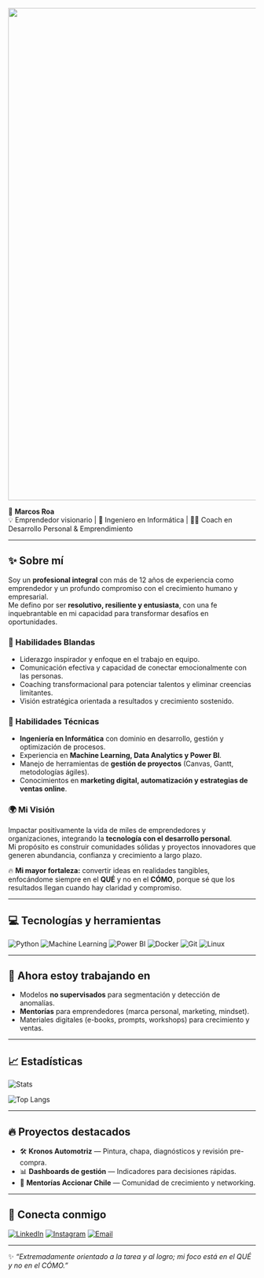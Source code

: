 <p align="center">
  <img src="assets/banner.png"  width="1000">
</p>


🌟 **Marcos Roa**  
💡 Emprendedor visionario | 🚀 Ingeniero en Informática | 🧑‍🏫 Coach en Desarrollo Personal & Emprendimiento  

---

## ✨ Sobre mí
Soy un **profesional integral** con más de 12 años de experiencia como emprendedor y un profundo compromiso con el crecimiento humano y empresarial.  
Me defino por ser **resolutivo, resiliente y entusiasta**, con una fe inquebrantable en mi capacidad para transformar desafíos en oportunidades.  

### 🔹 Habilidades Blandas
- Liderazgo inspirador y enfoque en el trabajo en equipo.  
- Comunicación efectiva y capacidad de conectar emocionalmente con las personas.  
- Coaching transformacional para potenciar talentos y eliminar creencias limitantes.  
- Visión estratégica orientada a resultados y crecimiento sostenido.  

### 🔹 Habilidades Técnicas
- **Ingeniería en Informática** con dominio en desarrollo, gestión y optimización de procesos.  
- Experiencia en **Machine Learning, Data Analytics y Power BI**.  
- Manejo de herramientas de **gestión de proyectos** (Canvas, Gantt, metodologías ágiles).  
- Conocimientos en **marketing digital, automatización y estrategias de ventas online**.  

### 🌍 Mi Visión
Impactar positivamente la vida de miles de emprendedores y organizaciones, integrando la **tecnología con el desarrollo personal**.  
Mi propósito es construir comunidades sólidas y proyectos innovadores que generen abundancia, confianza y crecimiento a largo plazo.  

🔥 **Mi mayor fortaleza:** convertir ideas en realidades tangibles, enfocándome siempre en el **QUÉ** y no en el **CÓMO**, porque sé que los resultados llegan cuando hay claridad y compromiso.

---

## 💻 Tecnologías y herramientas
![Python](https://img.shields.io/badge/Python-3776AB?style=for-the-badge&logo=python&logoColor=white)
![Machine Learning](https://img.shields.io/badge/Machine%20Learning-FF6F00?style=for-the-badge&logo=tensorflow&logoColor=white)
![Power BI](https://img.shields.io/badge/Power%20BI-F2C811?style=for-the-badge&logo=powerbi&logoColor=black)
![Docker](https://img.shields.io/badge/Docker-2496ED?style=for-the-badge&logo=docker&logoColor=white)
![Git](https://img.shields.io/badge/Git-F05032?style=for-the-badge&logo=git&logoColor=white)
![Linux](https://img.shields.io/badge/Linux-FCC624?style=for-the-badge&logo=linux&logoColor=black)

---

## 🚀 Ahora estoy trabajando en
- Modelos **no supervisados** para segmentación y detección de anomalías.
- **Mentorías** para emprendedores (marca personal, marketing, mindset).
- Materiales digitales (e-books, prompts, workshops) para crecimiento y ventas.

---

## 📈 Estadísticas
![Stats](https://github-readme-stats.vercel.app/api?username=Mroa29&show_icons=true&theme=radical)

![Top Langs](https://github-readme-stats.vercel.app/api/top-langs/?username=Mroa29&layout=compact&theme=radical)

---

## 🔥 Proyectos destacados
- 🛠️ **Kronos Automotriz** — Pintura, chapa, diagnósticos y revisión pre-compra.
- 📊 **Dashboards de gestión** — Indicadores para decisiones rápidas.
- 🤝 **Mentorías Accionar Chile** — Comunidad de crecimiento y networking.

---

## 🤝 Conecta conmigo
[![LinkedIn](https://img.shields.io/badge/LinkedIn-blue?style=for-the-badge&logo=linkedin)](https://www.linkedin.com/in/marcos-roa-ocampos)
[![Instagram](https://img.shields.io/badge/Instagram-purple?style=for-the-badge&logo=instagram)](https://www.instagram.com/soymarcosroa)
[![Email](https://img.shields.io/badge/Contacto-Email-orange?style=for-the-badge)](mailto:contacto@tu-dominio.cl)

---

✨ *“Extremadamente orientado a la tarea y al logro; mi foco está en el QUÉ y no en el CÓMO.”*
